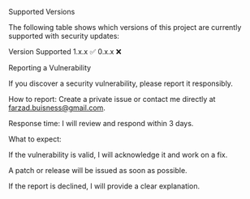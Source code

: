 Supported Versions

The following table shows which versions of this project are currently supported with security updates:

Version	Supported
1.x.x	✅
0.x.x	❌

Reporting a Vulnerability

If you discover a security vulnerability, please report it responsibly.

How to report: Create a private issue or contact me directly at farzad.buisness@gmail.com.

Response time: I will review and respond within 3 days.

What to expect:

If the vulnerability is valid, I will acknowledge it and work on a fix.

A patch or release will be issued as soon as possible.

If the report is declined, I will provide a clear explanation.
